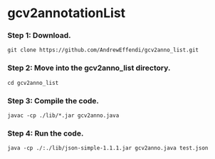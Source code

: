 # gcv2annotationList

### Step 1: Download.

`git clone https://github.com/AndrewEffendi/gcv2anno_list.git`

### Step 2: Move into the gcv2anno_list directory.

`cd gcv2anno_list`

### Step 3: Compile the code.

`javac -cp ./lib/*.jar gcv2anno.java`

### Step 4: Run the code.

`java -cp ./:./lib/json-simple-1.1.1.jar gcv2anno.java test.json`

